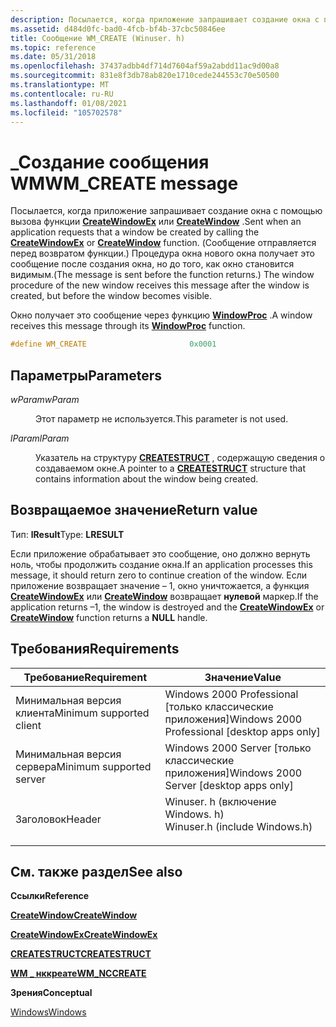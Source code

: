 ```yaml
---
description: Посылается, когда приложение запрашивает создание окна с помощью вызова функции CreateWindowEx или CreateWindow.
ms.assetid: d484d0fc-bad0-4fcb-bf4b-37cbc50846ee
title: Сообщение WM_CREATE (Winuser. h)
ms.topic: reference
ms.date: 05/31/2018
ms.openlocfilehash: 37437adbb4df714d7604af59a2abdd11ac9d00a8
ms.sourcegitcommit: 831e8f3db78ab820e1710cede244553c70e50500
ms.translationtype: MT
ms.contentlocale: ru-RU
ms.lasthandoff: 01/08/2021
ms.locfileid: "105702578"
---
```

# <a name="wm_create-message"></a><span data-ttu-id="de71a-103">\_Создание сообщения WM</span><span class="sxs-lookup"><span data-stu-id="de71a-103">WM\_CREATE message</span></span>

<span data-ttu-id="de71a-104">Посылается, когда приложение запрашивает создание окна с помощью вызова функции [**CreateWindowEx**](/windows/win32/api/winuser/nf-winuser-createwindowexa) или [**CreateWindow**](/windows/win32/api/winuser/nf-winuser-createwindowa) .</span><span class="sxs-lookup"><span data-stu-id="de71a-104">Sent when an application requests that a window be created by calling the [**CreateWindowEx**](/windows/win32/api/winuser/nf-winuser-createwindowexa) or [**CreateWindow**](/windows/win32/api/winuser/nf-winuser-createwindowa) function.</span></span> <span data-ttu-id="de71a-105">(Сообщение отправляется перед возвратом функции.) Процедура окна нового окна получает это сообщение после создания окна, но до того, как окно становится видимым.</span><span class="sxs-lookup"><span data-stu-id="de71a-105">(The message is sent before the function returns.) The window procedure of the new window receives this message after the window is created, but before the window becomes visible.</span></span>

<span data-ttu-id="de71a-106">Окно получает это сообщение через функцию [**WindowProc**](/previous-versions/windows/desktop/legacy/ms633573(v=vs.85)) .</span><span class="sxs-lookup"><span data-stu-id="de71a-106">A window receives this message through its [**WindowProc**](/previous-versions/windows/desktop/legacy/ms633573(v=vs.85)) function.</span></span>


```C++
#define WM_CREATE                       0x0001
```



## <a name="parameters"></a><span data-ttu-id="de71a-107">Параметры</span><span class="sxs-lookup"><span data-stu-id="de71a-107">Parameters</span></span>

<dl> <dt>

<span data-ttu-id="de71a-108">*wParam*</span><span class="sxs-lookup"><span data-stu-id="de71a-108">*wParam*</span></span> 
</dt> <dd>

<span data-ttu-id="de71a-109">Этот параметр не используется.</span><span class="sxs-lookup"><span data-stu-id="de71a-109">This parameter is not used.</span></span>

</dd> <dt>

<span data-ttu-id="de71a-110">*lParam*</span><span class="sxs-lookup"><span data-stu-id="de71a-110">*lParam*</span></span> 
</dt> <dd>

<span data-ttu-id="de71a-111">Указатель на структуру [**CREATESTRUCT**](/windows/win32/api/winuser/ns-winuser-createstructa) , содержащую сведения о создаваемом окне.</span><span class="sxs-lookup"><span data-stu-id="de71a-111">A pointer to a [**CREATESTRUCT**](/windows/win32/api/winuser/ns-winuser-createstructa) structure that contains information about the window being created.</span></span>

</dd> </dl>

## <a name="return-value"></a><span data-ttu-id="de71a-112">Возвращаемое значение</span><span class="sxs-lookup"><span data-stu-id="de71a-112">Return value</span></span>

<span data-ttu-id="de71a-113">Тип: **lResult**</span><span class="sxs-lookup"><span data-stu-id="de71a-113">Type: **LRESULT**</span></span>

<span data-ttu-id="de71a-114">Если приложение обрабатывает это сообщение, оно должно вернуть ноль, чтобы продолжить создание окна.</span><span class="sxs-lookup"><span data-stu-id="de71a-114">If an application processes this message, it should return zero to continue creation of the window.</span></span> <span data-ttu-id="de71a-115">Если приложение возвращает значение – 1, окно уничтожается, а функция [**CreateWindowEx**](/windows/win32/api/winuser/nf-winuser-createwindowexa) или [**CreateWindow**](/windows/win32/api/winuser/nf-winuser-createwindowa) возвращает **нулевой** маркер.</span><span class="sxs-lookup"><span data-stu-id="de71a-115">If the application returns –1, the window is destroyed and the [**CreateWindowEx**](/windows/win32/api/winuser/nf-winuser-createwindowexa) or [**CreateWindow**](/windows/win32/api/winuser/nf-winuser-createwindowa) function returns a **NULL** handle.</span></span>

## <a name="requirements"></a><span data-ttu-id="de71a-116">Требования</span><span class="sxs-lookup"><span data-stu-id="de71a-116">Requirements</span></span>



| <span data-ttu-id="de71a-117">Требование</span><span class="sxs-lookup"><span data-stu-id="de71a-117">Requirement</span></span> | <span data-ttu-id="de71a-118">Значение</span><span class="sxs-lookup"><span data-stu-id="de71a-118">Value</span></span> |
|-------------------------------------|----------------------------------------------------------------------------------------------------------|
| <span data-ttu-id="de71a-119">Минимальная версия клиента</span><span class="sxs-lookup"><span data-stu-id="de71a-119">Minimum supported client</span></span><br/> | <span data-ttu-id="de71a-120">Windows 2000 Professional \[только классические приложения\]</span><span class="sxs-lookup"><span data-stu-id="de71a-120">Windows 2000 Professional \[desktop apps only\]</span></span><br/>                                               |
| <span data-ttu-id="de71a-121">Минимальная версия сервера</span><span class="sxs-lookup"><span data-stu-id="de71a-121">Minimum supported server</span></span><br/> | <span data-ttu-id="de71a-122">Windows 2000 Server \[только классические приложения\]</span><span class="sxs-lookup"><span data-stu-id="de71a-122">Windows 2000 Server \[desktop apps only\]</span></span><br/>                                                     |
| <span data-ttu-id="de71a-123">Заголовок</span><span class="sxs-lookup"><span data-stu-id="de71a-123">Header</span></span><br/>                   | <dl> <span data-ttu-id="de71a-124"><dt>Winuser. h (включение Windows. h)</dt></span><span class="sxs-lookup"><span data-stu-id="de71a-124"><dt>Winuser.h (include Windows.h)</dt></span></span> </dl> |



## <a name="see-also"></a><span data-ttu-id="de71a-125">См. также раздел</span><span class="sxs-lookup"><span data-stu-id="de71a-125">See also</span></span>

<dl> <dt>

<span data-ttu-id="de71a-126">**Ссылки**</span><span class="sxs-lookup"><span data-stu-id="de71a-126">**Reference**</span></span>
</dt> <dt>

[<span data-ttu-id="de71a-127">**CreateWindow**</span><span class="sxs-lookup"><span data-stu-id="de71a-127">**CreateWindow**</span></span>](/windows/win32/api/winuser/nf-winuser-createwindowa)
</dt> <dt>

[<span data-ttu-id="de71a-128">**CreateWindowEx**</span><span class="sxs-lookup"><span data-stu-id="de71a-128">**CreateWindowEx**</span></span>](/windows/win32/api/winuser/nf-winuser-createwindowexa)
</dt> <dt>

[<span data-ttu-id="de71a-129">**CREATESTRUCT**</span><span class="sxs-lookup"><span data-stu-id="de71a-129">**CREATESTRUCT**</span></span>](/windows/win32/api/winuser/ns-winuser-createstructa)
</dt> <dt>

[<span data-ttu-id="de71a-130">**WM \_ нккреате**</span><span class="sxs-lookup"><span data-stu-id="de71a-130">**WM\_NCCREATE**</span></span>](wm-nccreate.md)
</dt> <dt>

<span data-ttu-id="de71a-131">**Зрения**</span><span class="sxs-lookup"><span data-stu-id="de71a-131">**Conceptual**</span></span>
</dt> <dt>

[<span data-ttu-id="de71a-132">Windows</span><span class="sxs-lookup"><span data-stu-id="de71a-132">Windows</span></span>](windows.md)
</dt> </dl>

 

 
